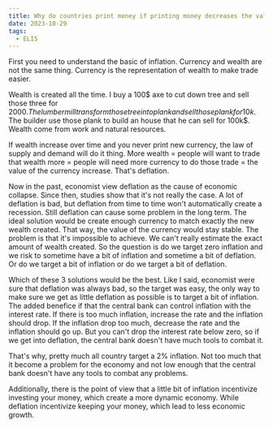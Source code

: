 ```yaml
---
title: Why do countries print money if printing money decreases the value of the currency?
date: 2023-10-29
tags:
  - ELI5
---
```




First you need to understand the basic of inflation. Currency and wealth are not the same thing. Currency is the representation of wealth to make trade easier.

Wealth is created all the time. I buy a 100$ axe to cut down tree and sell those three for 2000$. The lumber mill transform those tree into plank and sell those plank for 10k$. The builder use those plank to build an house that he can sell for 100k$. Wealth come from work and natural resources.

If wealth increase over time and you never print new currency, the law of supply and demand will do it thing. More wealth = people will want to trade that wealth more = people will need more currency to do those trade = the value of the currency increase. That's deflation.

Now in the past, economist view deflation as the cause of economic collapse. Since then, studies show that it's not really the case. A lot of deflation is bad, but deflation from time to time won't automatically create a recession. Still deflation can cause some problem in the long term. The ideal solution would be create enough currency to match exactly the new wealth created. That way, the value of the currency would stay stable. The problem is that it's impossible to achieve. We can't really estimate the exact amount of wealth created. So the question is do we target zero inflation and we risk to sometime have a bit of inflation and sometime a bit of deflation. Or do we target a bit of inflation or do we target a bit of deflation.

Which of these 3 solutions would be the best. Like I said, economist were sure that deflation was always bad, so the target was easy, the only way to make sure we get as little deflation as possible is to target a bit of inflation. The added benefice if that the central bank can control inflation with the interest rate. If there is too much inflation, increase the rate and the inflation should drop. If the inflation drop too much, decrease the rate and the inflation should go up. But you can't drop the interest rate below zero, so if we get into deflation, the central bank doesn't have much tools to combat it.

That's why, pretty much all country target a 2% inflation. Not too much that it become a problem for the economy and not low enough that the central bank doesn't have any tools to combat any problems.

Additionally, there is the point of view that a little bit of inflation incentivize investing your money, which create a more dynamic economy. While deflation incentivize keeping your money, which lead to less economic growth.